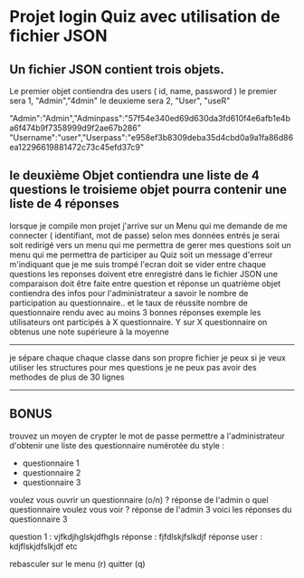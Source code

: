 # Projet login Quiz avec utilisation de fichier JSON

## Un fichier JSON contient trois objets. 
Le premier objet  contiendra des users
( id, name, password )
le premier sera 1, "Admin","4dmin"
le deuxieme sera 2, "User", "useR"

"Admin":"Admin","Adminpass":"57f54e340ed69d630da3fd610f4e6afb1e4ba6f474b9f7358999d9f2ae67b286"
"Username":"user","Userpass":"e958ef3b8309deba35d4cbd0a9a1fa86d86ea12296619881472c73c45efd37c9"

le deuxième Objet contiendra une liste de 4 questions
le troisieme objet pourra contenir une liste de 4 réponses
-------------------------------------------------------------------
lorsque je compile mon projet j'arrive sur un Menu qui me demande de me connecter ( identifiant, mot de passe)
selon mes données entrés je serai soit redirigé vers un menu qui me permettra de gerer mes questions
soit un menu qui me permettra de participer au Quiz
soit un message d'erreur m'indiquant que je me suis trompé
l'ecran doit se vider entre chaque questions
les reponses doivent etre enregistré dans le fichier JSON
une comparaison doit être faite entre question et réponse
un quatrième objet contiendra des infos pour l'administrateur
a savoir le nombre de participation au questionnaire.. et le taux de réussite
nombre de questionnaire rendu avec au moins 3 bonnes réponses
exemple
les utilisateurs ont participés à X questionnaire. Y sur X questionnaire on obtenus une note supérieure à la moyenne

------------------------------------------------------------------------------

je sépare chaque chaque classe dans son propre fichier
je peux si je veux utiliser les structures pour mes questions
je ne peux pas avoir des methodes de plus de 30 lignes

------------------------------------------------------------------------
## BONUS

trouvez un moyen de crypter le mot de passe 
permettre a l'administrateur d'obtenir une liste des questionnaire numérotée
du style :
- questionnaire 1
- questionnaire 2
- questionnaire 3

voulez vous ouvrir un questionnaire (o/n) ?
réponse de l'admin o
quel questionnaire voulez vous voir ?
réponse de l'admin 3 
voici les réponses du questionnaire 3

question 1 : vjfkdjhglskjdfhgls
réponse : fjfdlskjfslkdjf
réponse user : kdjflskjdfslkjdf
etc

rebasculer sur le menu (r)
quitter (q)

